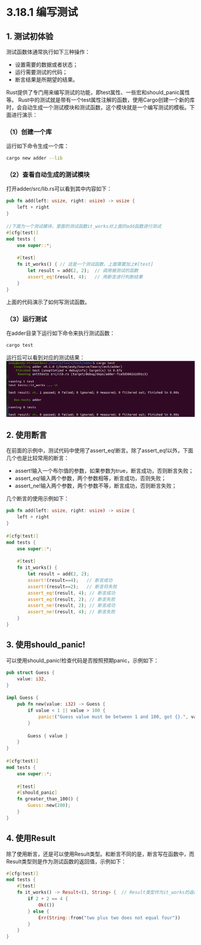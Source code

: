 # 3.18.1 编写测试

## 1. 测试初体验

测试函数体通常执行如下三种操作：
- 设置需要的数据或者状态；
- 运行需要测试的代码；
- 断言结果是所期望的结果。

Rust提供了专门用来编写测试的功能，即test属性、一些宏和should_panic属性等。
Rust中的测试就是带有一个test属性注解的函数，使用Cargo创建一个新的库时，会自动生成一个测试模块和测试函数，这个模块就是一个编写测试的模板。下面进行演示：
### （1）创建一个库
运行如下命令生成一个库：

```bash
cargo new adder --lib
```

### （2）查看自动生成的测试模块
打开adder/src/lib.rs可以看到其中内容如下：

```rust
pub fn add(left: usize, right: usize) -> usize {
    left + right
}

//下面为一个测试模块，里面的测试函数it_works对上面的add函数进行测试
#[cfg(test)]
mod tests {
    use super::*;

    #[test]
    fn it_works() { // 这是一个测试函数，上面需要加上#[test]
        let result = add(2, 2);  // 调用被测试的函数
        assert_eq!(result, 4);   // 用断言进行判断结果
    }
}
```
上面的代码演示了如何写测试函数。

### （3）运行测试
在adder目录下运行如下命令来执行测试函数：

```bash
cargo test
```

运行后可以看到对应的测试结果：
![注释](.././assets/58.png)

## 2. 使用断言
在前面的示例中，测试代码中使用了assert_eq!断言。除了assert_eq!以外，下面几个也是比较常用的断言：
- assert!输入一个布尔值的参数，如果参数为true，断言成功，否则断言失败；
- assert_eq!输入两个参数，两个参数相等，断言成功，否则失败；
- assert_ne!输入两个参数，两个参数不等，断言成功，否则断言失败；

几个断言的使用示例如下：

```rust
pub fn add(left: usize, right: usize) -> usize {
    left + right
}

#[cfg(test)]
mod tests {
    use super::*;

    #[test]
    fn it_works() {
        let result = add(2, 2);
        assert!(result==4);   // 断言成功
        assert!(result==2);   // 断言将失败
        assert_eq!(result, 4); // 断言成功
        assert_eq!(result, 2); // 断言失败
        assert_ne!(result, 2); // 断言成功
        assert_ne!(result, 4); // 断言失败
    }
}
```

## 3. 使用should_panic!
可以使用should_panic!检查代码是否按照预期panic，示例如下：

```rust
pub struct Guess {
    value: i32,
}

impl Guess {
    pub fn new(value: i32) -> Guess {
        if value < 1 || value > 100 {
            panic!("Guess value must be between 1 and 100, got {}.", value);
        }

        Guess { value }
    }
}

#[cfg(test)]
mod tests {
    use super::*;

    #[test]
    #[should_panic]
    fn greater_than_100() {
        Guess::new(200);
    }
}
```

## 4. 使用Result
除了使用断言，还是可以使用Result类型。和断言不同的是，断言写在函数中，而Result类型则是作为测试函数的返回值，示例如下：

```rust
#[cfg(test)]
mod tests {
    #[test]
    fn it_works() -> Result<(), String> {  // Result类型作为it_works的返回值
        if 2 + 2 == 4 {
            Ok(())
        } else {
            Err(String::from("two plus two does not equal four"))
        }
    }
}
```

